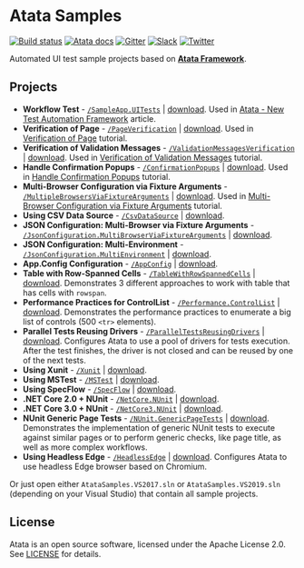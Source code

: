 # Atata Samples

[![Build status](https://dev.azure.com/atata-framework/atata-samples/_apis/build/status/atata-samples-ci?branchName=master)](https://dev.azure.com/atata-framework/atata-samples/_build/latest?definitionId=30&branchName=master)
[![Atata docs](https://img.shields.io/badge/docs-Atata_Framework-orange.svg)](https://atata.io)
[![Gitter](https://badges.gitter.im/atata-framework/atata.svg)](https://gitter.im/atata-framework/atata)
[![Slack](https://img.shields.io/badge/join-Slack-green.svg?colorB=4EB898)](https://join.slack.com/t/atata-framework/shared_invite/zt-5j3lyln7-WD1ZtMDzXBhPm0yXLDBzbA)
[![Twitter](https://img.shields.io/badge/follow-@AtataFramework-blue.svg)](https://twitter.com/AtataFramework)

Automated UI test sample projects based on **[Atata Framework](https://atata.io)**.

## Projects

- **Workflow Test** - [`/SampleApp.UITests`](../../tree/master/SampleApp.UITests)
  | [download](https://minhaskamal.github.io/DownGit/#/home?url=https://github.com/atata-framework/atata-samples/tree/master/SampleApp.UITests).
  Used in [Atata - New Test Automation Framework](https://www.codeproject.com/Articles/1158365/Atata-New-Test-Automation-Framework) article.
- **Verification of Page** - [`/PageVerification`](../../tree/master/PageVerification)
  | [download](https://minhaskamal.github.io/DownGit/#/home?url=https://github.com/atata-framework/atata-samples/tree/master/PageVerification).
  Used in [Verification of Page](https://atata.io/tutorials/verification-of-page/) tutorial.
- **Verification of Validation Messages** - [`/ValidationMessagesVerification`](../../tree/master/ValidationMessagesVerification)
  | [download](https://minhaskamal.github.io/DownGit/#/home?url=https://github.com/atata-framework/atata-samples/tree/master/ValidationMessagesVerification).
  Used in [Verification of Validation Messages](https://atata.io/tutorials/verification-of-validation-messages/) tutorial.
- **Handle Confirmation Popups** - [`/ConfirmationPopups`](../../tree/master/ConfirmationPopups)
  | [download](https://minhaskamal.github.io/DownGit/#/home?url=https://github.com/atata-framework/atata-samples/tree/master/ConfirmationPopups).
  Used in [Handle Confirmation Popups](https://atata.io/tutorials/handle-confirmation-popups/) tutorial.
- **Multi-Browser Configuration via Fixture Arguments** - [`/MultipleBrowsersViaFixtureArguments`](../../tree/master/MultipleBrowsersViaFixtureArguments)
  | [download](https://minhaskamal.github.io/DownGit/#/home?url=https://github.com/atata-framework/atata-samples/tree/master/MultipleBrowsersViaFixtureArguments).
  Used in [Multi-Browser Configuration via Fixture Arguments](https://atata.io/tutorials/multi-browser-configuration-via-fixture-arguments/) tutorial.
- **Using CSV Data Source** - [`/CsvDataSource`](../../tree/master/CsvDataSource)
  | [download](https://minhaskamal.github.io/DownGit/#/home?url=https://github.com/atata-framework/atata-samples/tree/master/CsvDataSource).
- **JSON Configuration: Multi-Browser via Fixture Arguments** - [`/JsonConfiguration.MultiBrowserViaFixtureArguments`](../../tree/master/JsonConfiguration.MultiBrowserViaFixtureArguments)
  | [download](https://minhaskamal.github.io/DownGit/#/home?url=https://github.com/atata-framework/atata-samples/tree/master/JsonConfiguration.MultiBrowserViaFixtureArguments).
- **JSON Configuration: Multi-Environment** - [`/JsonConfiguration.MultiEnvironment`](../../tree/master/JsonConfiguration.MultiEnvironment)
  | [download](https://minhaskamal.github.io/DownGit/#/home?url=https://github.com/atata-framework/atata-samples/tree/master/JsonConfiguration.MultiEnvironment).
- **App.Config Configuration** - [`/AppConfig`](../../tree/master/AppConfig)
  | [download](https://minhaskamal.github.io/DownGit/#/home?url=https://github.com/atata-framework/atata-samples/tree/master/AppConfig).
- **Table with Row-Spanned Cells** - [`/TableWithRowSpannedCells`](../../tree/master/TableWithRowSpannedCells)
  | [download](https://minhaskamal.github.io/DownGit/#/home?url=https://github.com/atata-framework/atata-samples/tree/master/TableWithRowSpannedCells).
  Demonstrates 3 different approaches to work with table that has cells with `rowspan`.
- **Performance Practices for ControlList** - [`/Performance.ControlList`](../../tree/master/Performance.ControlList)
  | [download](https://minhaskamal.github.io/DownGit/#/home?url=https://github.com/atata-framework/atata-samples/tree/master/Performance.ControlList).
  Demonstrates the performance practices to enumerate a big list of controls (500 `<tr>` elements).
- **Parallel Tests Reusing Drivers** - [`/ParallelTestsReusingDrivers`](../../tree/master/ParallelTestsReusingDrivers)
  | [download](https://minhaskamal.github.io/DownGit/#/home?url=https://github.com/atata-framework/atata-samples/tree/master/ParallelTestsReusingDrivers).
  Configures Atata to use a pool of drivers for tests execution.
  After the test finishes, the driver is not closed and can be reused by one of the next tests.
- **Using Xunit** - [`/Xunit`](../../tree/master/Xunit)
  | [download](https://minhaskamal.github.io/DownGit/#/home?url=https://github.com/atata-framework/atata-samples/tree/master/Xunit).
- **Using MSTest** - [`/MSTest`](../../tree/master/MSTest)
  | [download](https://minhaskamal.github.io/DownGit/#/home?url=https://github.com/atata-framework/atata-samples/tree/master/MSTest).
- **Using SpecFlow** - [`/SpecFlow`](../../tree/master/SpecFlow)
  | [download](https://minhaskamal.github.io/DownGit/#/home?url=https://github.com/atata-framework/atata-samples/tree/master/SpecFlow).
- **.NET Core 2.0 + NUnit** - [`/NetCore.NUnit`](../../tree/master/NetCore.NUnit)
  | [download](https://minhaskamal.github.io/DownGit/#/home?url=https://github.com/atata-framework/atata-samples/tree/master/NetCore.NUnit).
- **.NET Core 3.0 + NUnit** - [`/NetCore3.NUnit`](../../tree/master/NetCore3.NUnit)
  | [download](https://minhaskamal.github.io/DownGit/#/home?url=https://github.com/atata-framework/atata-samples/tree/master/NetCore3.NUnit).
- **NUnit Generic Page Tests** - [`/NUnit.GenericPageTests`](../../tree/master/NUnit.GenericPageTests)
  | [download](https://minhaskamal.github.io/DownGit/#/home?url=https://github.com/atata-framework/atata-samples/tree/master/NUnit.GenericPageTests).
  Demonstrates the implementation of generic NUnit tests to execute against similar pages or to perform generic checks,
  like page title, as well as more complex workflows.
- **Using Headless Edge** - [`/HeadlessEdge`](../../tree/master/HeadlessEdge)
  | [download](https://minhaskamal.github.io/DownGit/#/home?url=https://github.com/atata-framework/atata-samples/tree/master/HeadlessEdge).
  Configures Atata to use headless Edge browser based on Chromium.

Or just open either `AtataSamples.VS2017.sln` or `AtataSamples.VS2019.sln` (depending on your Visual Studio) that contain all sample projects.

## License

Atata is an open source software, licensed under the Apache License 2.0.
See [LICENSE](LICENSE) for details.
